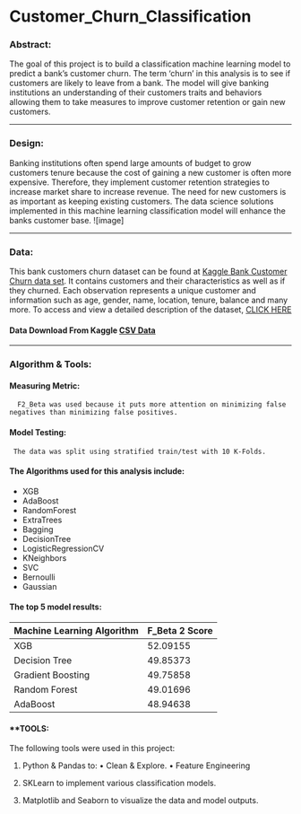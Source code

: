 # Customer_Churn_Classification



### Abstract:


The goal of this project is to build a classification machine learning model to predict a bank’s customer churn. The term ‘churn’ in this analysis is to see if customers are likely to leave from a bank. The model will give banking institutions an understanding of their customers traits and behaviors allowing them to take measures to improve customer retention or gain new customers. 


---



### Design:


Banking institutions often spend large amounts of budget to grow customers tenure because the cost of gaining a new customer is often more expensive. Therefore, they implement customer retention strategies to increase market share to increase revenue. The need for new customers is as important as keeping existing customers. The data science solutions implemented in this machine learning classification model will enhance the banks customer base. ![image]
 

---



### Data:


This bank customers churn dataset can be found at [Kaggle Bank Customer Churn data set](https://www.kaggle.com/mathchi/churn-for-bank-customers). It contains customers and their characteristics as well as if they churned. Each observation represents a unique customer and information such as age, gender, name, location, tenure, balance and many more. To access and view a detailed description of the dataset, [CLICK HERE](https://www.kaggle.com/mathchi/churn-for-bank-customers)


#### Data Download From Kaggle [CSV Data](https://www.kaggle.com/mathchi/churn-for-bank-customers)



---




### Algorithm & Tools:


#### **Measuring Metric:**


      F2_Beta was used because it puts more attention on minimizing false negatives than minimizing false positives. 



#### **Model Testing:**

     The data was split using stratified train/test with 10 K-Folds. 


#### The Algorithms used for this analysis include:
- XGB 
- AdaBoost 
- RandomForest 
- ExtraTrees 
- Bagging 
- DecisionTree 
- LogisticRegressionCV
- KNeighbors 
- SVC
- Bernoulli
- Gaussian



#### **The top 5 model results:**

| Machine Learning Algorithm  | F_Beta 2 Score    |
|-----------------------------|-------------------|
| XGB                         | 52.09155          |
| Decision Tree               | 49.85373          |
| Gradient Boosting           | 49.75858          |
| Random Forest               | 49.01696          |
| AdaBoost                    | 48.94638          |




#### **TOOLS:

The following tools were used in this project:
1.	Python & Pandas to: 
                  •	        Clean & Explore.
                  •	      Feature Engineering 
                  
                  
2.	SKLearn to implement various classification models.
3.	Matplotlib and Seaborn to visualize the data and model outputs.





